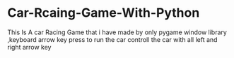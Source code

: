 # Car-Rcaing-Game-With-Python
This Is A car Racing Game that i have made by only pygame window library ,keyboard arrow key press to run the car controll the car with all left and right arrow key
